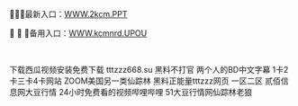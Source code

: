 <p>
	🏴🏴🏴最新入口：<a href="http://www.baidu.com/link?url=6MA2SWnO3Raqke39an_0PUxosM6ZrUGzi1BN9tNnlPW&wd">WWW.2kcm.PPT</a> 
	<p>
		🧦
🧦
🧦备用入口：<a href="http://www.baidu.com/link?url=6MA2SWnO3Raqke39an_0PUxosM6ZrUGzi1BN9tNnlPW&wd">WWW.kcmnrd.UPOU</a> 
	</p>
	<p>
		<br />
	</p>
	<p>
		下载西瓜视频安装免费下载
tttzzz668.su 黑料不打官
两个人的BD中文字幕
1卡2卡三卡4卡网站
ZOOM美国另一类仙踪林
黑料正能量tttzzz网页
一区二区
贰佰信息网大豆行情
24小时免费看的视频哔哩哔哩
51大豆行情网仙踪林老狼
	</p>
